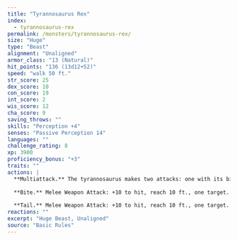 ```yaml
---
title: "Tyrannosaurus Rex"
index:
  - tyrannosaurus-rex
permalink: /monsters/tyrannosaurus-rex/
size: "Huge"
type: "Beast"
alignment: "Unaligned"
armor_class: "13 (Natural)"
hit_points: "136 (13d12+52)"
speed: "walk 50 ft."
str_score: 25
dex_score: 10
con_score: 19
int_score: 2
wis_score: 12
cha_score: 9
saving_throws: ""
skills: "Perception +4"
senses: "Passive Perception 14"
languages: ""
challenge_rating: 8
xp: 3900
proficiency_bonus: "+3"
traits: ""
actions: |
  **Multiattack.** The tyrannosaurus makes two attacks: one with its bite and one with its tail. It can't make both attacks against the same target.
  
  **Bite.** Melee Weapon Attack: +10 to hit, reach 10 ft., one target. Hit: 33 (4d12 + 7) piercing damage. If the target is a Medium or smaller creature, it is grappled (escape DC 17). Until this grapple ends, the target is restrained, and the tyrannosaurus can't bite another target.
  
  **Tail.** Melee Weapon Attack: +10 to hit, reach 10 ft., one target. Hit: 20 (3d8 + 7) bludgeoning damage.
reactions: ""
excerpt: "Huge Beast, Unaligned"
source: "Basic Rules"
---
```

